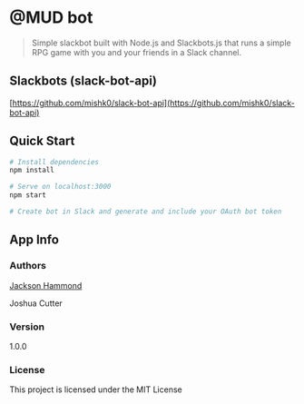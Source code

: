 # @MUD bot

> Simple slackbot built with Node.js and Slackbots.js that runs a simple RPG game with you and your friends in a Slack channel.

## Slackbots (slack-bot-api)
[https://github.com/mishk0/slack-bot-api](https://github.com/mishk0/slack-bot-api)

## Quick Start

``` bash
# Install dependencies
npm install

# Serve on localhost:3000
npm start

# Create bot in Slack and generate and include your OAuth bot token
```

## App Info

### Authors

[Jackson Hammond](https://www.jacksonhammond.com)

Joshua Cutter

### Version

1.0.0

### License

This project is licensed under the MIT License

